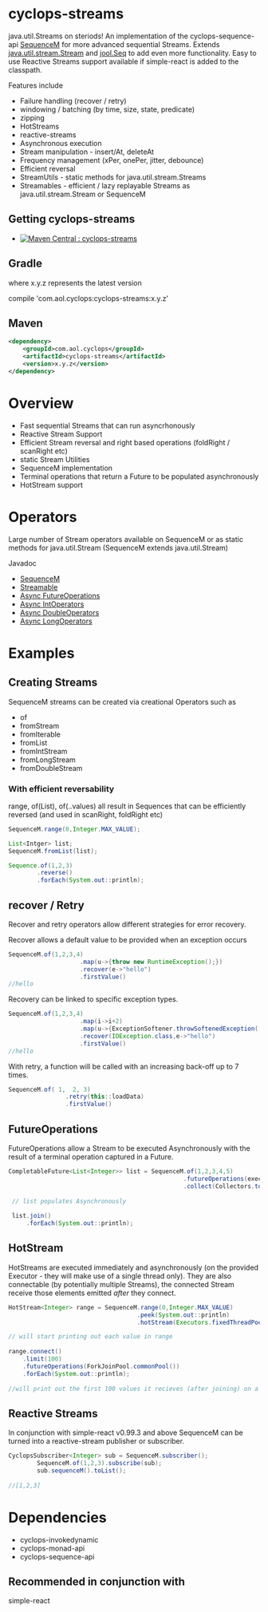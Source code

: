# cyclops-streams

java.util.Streams on steriods! An implementation of the cyclops-sequence-api [SequenceM](http://static.javadoc.io/com.aol.cyclops/cyclops-sequence-api/6.0.1/com/aol/cyclops/sequence/SequenceM.html) for more advanced sequential Streams. Extends [java.util.stream.Stream](https://docs.oracle.com/javase/8/docs/api/java/util/stream/Stream.html) and [jool.Seq](http://www.jooq.org/products/jOO%CE%BB/javadoc/0.9.7/org/jooq/lambda/Seq.html) to add even more functionality. 
Easy to use Reactive Streams support available if simple-react is added to the classpath.

Features include

* Failure handling (recover / retry)
* windowing / batching (by time, size, state, predicate)
* zipping
* HotStreams
* reactive-streams
* Asynchronous execution
* Stream manipulation - insert/At, deleteAt
* Frequency management (xPer, onePer, jitter, debounce)
* Efficient reversal
* StreamUtils - static methods for java.util.stream.Streams
* Streamables - efficient / lazy replayable Streams as java.util.stream.Stream or SequenceM



## Getting cyclops-streams

* [![Maven Central : cyclops-streams](https://maven-badges.herokuapp.com/maven-central/com.aol.cyclops/cyclops-streams/badge.svg)](https://maven-badges.herokuapp.com/maven-central/com.aol.cyclops/cyclops-streams)


## Gradle

where x.y.z represents the latest version

compile 'com.aol.cyclops:cyclops-streams:x.y.z'

## Maven

```xml
<dependency>
    <groupId>com.aol.cyclops</groupId>
    <artifactId>cyclops-streams</artifactId>
    <version>x.y.z</version>
</dependency>
```
# Overview

* Fast sequential Streams that can run asyncrhonously
* Reactive Stream Support
* Efficient Stream reversal and right based operations (foldRight / scanRight etc)
* static Stream Utilities
* SequenceM implementation
* Terminal operations that return a Future to be populated asynchronously
* HotStream support




# Operators

Large number of Stream operators available on SequenceM or as static methods for java.util.Stream (SequenceM extends java.util.Stream)

Javadoc 
 
* [SequenceM](http://static.javadoc.io/com.aol.cyclops/cyclops-sequence-api/6.0.1/com/aol/cyclops/sequence/SequenceM.html)
* [Streamable](http://static.javadoc.io/com.aol.cyclops/cyclops-sequence-api/6.0.1/com/aol/cyclops/sequence/streamable/Streamable.html)
* [Async FutureOperations](http://static.javadoc.io/com.aol.cyclops/cyclops-sequence-api/6.0.1/com/aol/cyclops/sequence/future/FutureOperations.html)
* [Async IntOperators](http://static.javadoc.io/com.aol.cyclops/cyclops-sequence-api/6.0.1/com/aol/cyclops/sequence/future/IntOperators.html)
* [Async DoubleOperators](http://static.javadoc.io/com.aol.cyclops/cyclops-sequence-api/6.0.1/com/aol/cyclops/sequence/future/DoubleOperators.html)
* [Async LongOperators](http://static.javadoc.io/com.aol.cyclops/cyclops-sequence-api/6.0.1/com/aol/cyclops/sequence/future/LongOperators.html)

# Examples

## Creating Streams

SequenceM streams can be created via creational Operators such as

* of
* fromStream
* fromIterable
* fromList
* fromIntStream
* fromLongStream
* fromDoubleStream

### With efficient reversability


range, of(List), of(..values) all result in Sequences that can be efficiently reversed (and used in scanRight, foldRight etc)

```java
SequenceM.range(0,Integer.MAX_VALUE);

List<Intger> list;
SequenceM.fromList(list);

Sequence.of(1,2,3)
        .reverse()
        .forEach(System.out::println);
```

## recover / Retry

Recover and retry operators allow different strategies for error recovery.

Recover allows a default value to be provided when an exception occurs

```java
SequenceM.of(1,2,3,4)
					.map(u->{throw new RuntimeException();})
					.recover(e->"hello")
					.firstValue()
//hello
```

Recovery can be linked to specific exception types.

```java
SequenceM.of(1,2,3,4)
					.map(i->i+2)
					.map(u->{ExceptionSoftener.throwSoftenedException( new IOException()); return null;})
					.recover(IOException.class,e->"hello")
					.firstValue()
//hello
```

With retry, a function will be called with an increasing back-off up to 7 times. 

```java
SequenceM.of( 1,  2, 3)
				.retry(this::loadData)
				.firstValue()
```
## FutureOperations

FutureOperations allow a Stream to be executed Asynchronously with the result of a terminal operation captured in a Future.

```java
CompletableFuture<List<Integer>> list = SequenceM.of(1,2,3,4,5)
         										 .futureOperations(exec)
        										 .collect(Collectors.toList());
        										 
 // list populates Asynchronously
 
 list.join()
     .forEach(System.out::println);
```



## HotStream 

HotStreams are executed immediately and asynchronously (on the provided Executor - they will make use of a single thread only). They are also connectable (by potentially multiple Streams), the connected Stream receive those elements emitted *after* they connect.

```java
HotStream<Integer> range = SequenceM.range(0,Integer.MAX_VALUE)
									.peek(System.out::println)
									.hotStream(Executors.fixedThreadPool(1));

// will start printing out each value in range									
									
range.connect()
	.limit(100)
	.futureOperations(ForkJoinPool.commonPool())
	.forEach(System.out::println);
	
//will print out the first 100 values it recieves (after joining) on a separate thread	
```

## Reactive Streams

In conjunction with simple-react v0.99.3 and above SequenceM can be turned into a reactive-stream publisher or subscriber.
```java
CyclopsSubscriber<Integer> sub = SequenceM.subscriber();
		SequenceM.of(1,2,3).subscribe(sub);
		sub.sequenceM().toList();
		
//[1,2,3]
```
# Dependencies

* cyclops-invokedynamic
* cyclops-monad-api
* cyclops-sequence-api

## Recommended in conjunction with

simple-react
